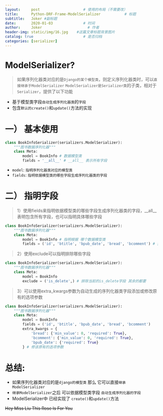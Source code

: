 ```yaml
---
layout:     post                    # 使用的布局（不需要改）
title:      Python-DRF-Frame-ModelSerializer           # 标题 
subtitle:   Joker #副标题
date:       2020-01-03              # 时间
author:     Joker                     # 作者
header-img: static/img/16.jpg    #这篇文章标题背景图片
catalog: true                       # 是否归档
categories: [serializer]
---
```


# ModelSerializer?

> 如果序列化器类对应的是`Django的某个模型类`，则定义序列化器类时，可以`直接继承于ModelSerializer`
> `ModelSerializer是Serializer类`的子类，相对于`Serializer`，提供了以下功能

- 基于模型类字段`自动生成序列化器类`的`字段`
- 包含`默认的create()`和`update()`方法的实现

# 一） 基本使用

```python
class BookInfoSerializer(serializers.ModelSerializer):
    """图书数据序列化器"""
    class Meta:
        model = BookInfo # 数据模型类
        fields = '__all__' # __all__ 表示所有字段
```

- `model`: `指明序列化器类对应的模型类`
- `fields`: `指明依据模型类的哪些字段生成序列化器类的字段`

# 二） 指明字段

> 1）使用fields来指明依据模型类的哪些字段生成序列化器类的字段，__all__表明包含所有字段，也可以指明具体哪些字段

```python
class BookInfoSerializer(serializers.ModelSerializer):
    """图书数据序列化器"""
    class Meta:
        model = BookInfo # 指明根据 哪个数据模型类
        fields = ('id', 'btitle', 'bpub_date', 'bread', 'bcomment') # 指明这些字段
```

> 2）使用exclude可以指明排除哪些字段

```python
class BookInfoSerializer(serializers.ModelSerializer):
    """图书数据序列化器"""
    class Meta:
        model = BookInfo
        exclude = ('is_delete',) # 排除当前的is_delete字段 其余的都要
```

> 3）可以使用extra_kwargs参数为自动生成的序列化器类字段添加或修改原有的选项参数

```python
class BookInfoSerializer(serializers.ModelSerializer):
    """图书数据序列化器"""
    class Meta:
        model = BookInfo
        fields = ('id', 'btitle', 'bpub_date', 'bread', 'bcomment')
        extra_kwargs = {
            'bread': {'min_value': 0, 'required': True},
            'bcomment': {'min_value': 0, 'required': True},
            'bpub_date': {'required': True}
        } # 修该原有的选项参数
```

# 总结:
   - 如果序列化器类对应的是`django的模型类` 那么 它可以直接`继承ModelSerializer`
   - `继承ModelSerializer`之后 可以依据模型类字段 `自动生成序列化器的字段`
   - ModelSerializer中 已经实现了 `create()`和`update()`方法


~~Hey Miss Liu This Rose Is For You~~